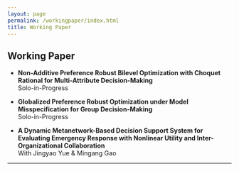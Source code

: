 ```yaml
---
layout: page
permalink: /workingpaper/index.html
title: Working Paper
---
```


## Working Paper

<!-- - **A Meta-Network-Based Framework for Identifying Heterogeneous Collaboration across Emergency Organizations within Emergency Response Plans** <br>with Cheng Jiang and Xueyan Shao <br>Pending Submission -->

<!-- - **Optimizing Port Logistics Data Governance Capacity through a Governance Mechanism Perspective: a Collaboration-Based Meta-Network Modeling Approach** <br>with Endong Wang <br>Pending Submission -->

- **Non-Additive Preference Robust Bilevel Optimization with Choquet Rational for Multi-Attribute Decision-Making** <br> Solo-in-Progress

- **Globalized Preference Robust Optimization under Model Misspecification for Group Decision-Making** <br> Solo-in-Progress

- **A Dynamic Metanetwork-Based Decision Support System for Evaluating Emergency Response with Nonlinear Utility and Inter-Organizational Collaboration** <br> With Jingyao Yue & Mingang Gao
  <br>

---

